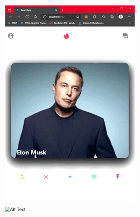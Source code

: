 ![Alt Text](https://github.com/gussm07/tinder-clone/blob/main/media/React%20App%20-%20Personal_%20Microsoft_%20Edge%202021-10-08%2017-16-17%20(2).gif?raw=true)


![Alt Text](https://media.giphy.com/media/vFKqnCdLPNOKc/giphy.gif)
